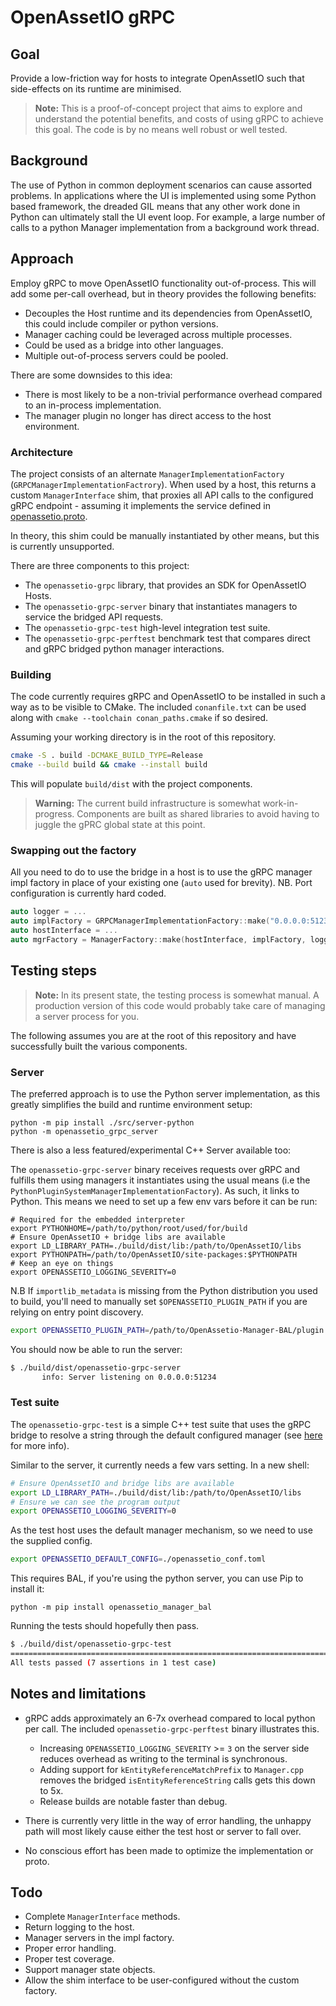 # OpenAssetIO gRPC

## Goal

Provide a low-friction way for hosts to integrate OpenAssetIO such that
side-effects on its runtime are minimised.

> **Note:**
> This is a proof-of-concept project that aims to explore and understand
> the potential benefits, and costs of using gRPC to achieve this goal.
> The code is by no means well robust or well tested.

## Background

The use of Python in common deployment scenarios can cause assorted
problems. In applications where the UI is implemented using some Python
based framework, the dreaded GIL means that any other work done in
Python can ultimately stall the UI event loop. For example, a large
number of calls to a python Manager implementation from a background
work thread.

## Approach

Employ gRPC to move OpenAssetIO functionality out-of-process. This will
add some per-call overhead, but in theory provides the following
benefits:

- Decouples the Host runtime and its dependencies from OpenAssetIO,
  this could include compiler or python versions.
- Manager caching could be leveraged across multiple processes.
- Could be used as a bridge into other languages.
- Multiple out-of-process servers could be pooled.

There are some downsides to this idea:

- There is most likely to be a non-trivial performance overhead
  compared to an in-process implementation.
- The manager plugin no longer has direct access to the host
  environment.

### Architecture

The project consists of an alternate `ManagerImplementationFactory`
(`GRPCManagerImplementationFactrory`). When used by a host, this returns
a custom `ManagerInterface` shim, that proxies all API calls to the
configured gRPC endpoint - assuming it implements the service defined in
[openassetio.proto](./src/openassetio.proto).

In theory, this shim could be manually instantiated by other means, but
this is currently unsupported.

There are three components to this project:

- The `openassetio-grpc` library, that provides an SDK for OpenAssetIO
  Hosts.
- The `openassetio-grpc-server` binary that instantiates managers to
  service the bridged API requests.
- The `openassetio-grpc-test` high-level integration test suite.
- The `openassetio-grpc-perftest` benchmark test that compares direct
  and gRPC bridged python manager interactions.

### Building

The code currently requires gRPC and OpenAssetIO to be installed in
such a way as to be visible to CMake. The included `conanfile.txt` can
be used along with `cmake --toolchain conan_paths.cmake` if so desired.

Assuming your working directory is in the root of this repository.

```bash
cmake -S . build -DCMAKE_BUILD_TYPE=Release
cmake --build build && cmake --install build
```

This will populate `build/dist` with the project components.

> **Warning:**
> The current build infrastructure is somewhat work-in-progress.
> Components are built as shared libraries to avoid having to juggle
> the gPRC global state at this point.

### Swapping out the factory

All you need to do to use the bridge in a host is to use the gRPC
manager impl factory in place of your existing one (`auto` used for
brevity). NB. Port configuration is currently hard coded.

```cpp
auto logger = ...
auto implFactory = GRPCManagerImplementationFactory::make("0.0.0.0:51234", logger);
auto hostInterface = ...
auto mgrFactory = ManagerFactory::make(hostInterface, implFactory, logger);
```

## Testing steps

> **Note:**
> In its present state, the testing process is somewhat manual. A
> production version of this code would probably take care of managing a
> server process for you.

The following assumes you are at the root of this repository and have
successfully built the various components.

### Server

The preferred approach is to use the Python server implementation, as
this greatly simplifies the build and runtime environment setup:

```shell
python -m pip install ./src/server-python
python -m openassetio_grpc_server
```

There is also a less featured/experimental C++ Server available too:

The `openassetio-grpc-server` binary receives requests over gRPC and
fulfills them using managers it instantiates using the usual means (i.e
the `PythonPluginSystemManagerImplementationFactory`). As such, it links
to Python. This means we need to set up a few env vars before it can be
run:

```shell
# Required for the embedded interpreter
export PYTHONHOME=/path/to/python/root/used/for/build
# Ensure OpenAssetIO + bridge libs are available
export LD_LIBRARY_PATH=./build/dist/lib:/path/to/OpenAssetIO/libs
export PYTHONPATH=/path/to/OpenAssetIO/site-packages:$PYTHONPATH
# Keep an eye on things
export OPENASSETIO_LOGGING_SEVERITY=0
```

N.B If `importlib_metadata` is missing from the Python distribution you
used to build, you'll need to manually set `$OPENASSETIO_PLUGIN_PATH` if
you are relying on entry point discovery.

```bash
export OPENASSETIO_PLUGIN_PATH=/path/to/OpenAssetio-Manager-BAL/plugin
```

You should now be able to run the server:

```bash
$ ./build/dist/openassetio-grpc-server
       info: Server listening on 0.0.0.0:51234
```

### Test suite

The `openassetio-grpc-test` is a simple C++ test suite that uses
the gRPC bridge to resolve a string through the default configured
manager (see [here]("https://openassetio.github.io/OpenAssetIO/classopenassetio_1_1v1_1_1host_api_1_1_manager_factory.html#a8b6c44543faebcb1b441bbf63c064c76)
for more info).

Similar to the server, it currently needs a few vars setting. In a new
shell:

```bash
# Ensure OpenAssetIO and bridge libs are available
export LD_LIBRARY_PATH=./build/dist/lib:/path/to/OpenAssetIO/libs
# Ensure we can see the program output
export OPENASSETIO_LOGGING_SEVERITY=0
```

As the test host uses the default manager mechanism, so we need
to use the supplied config.

```bash
export OPENASSETIO_DEFAULT_CONFIG=./openassetio_conf.toml
```

This requires BAL, if you're using the python server, you can use Pip to
install it:

```shell
python -m pip install openassetio_manager_bal
```

Running the tests should hopefully then pass.

```bash
$ ./build/dist/openassetio-grpc-test
===============================================================================
All tests passed (7 assertions in 1 test case)
```

## Notes and limitations

- gRPC adds approximately an 6-7x overhead compared to local python per
  call. The included `openassetio-grpc-perftest` binary illustrates
  this.
  - Increasing `OPENASSETIO_LOGGING_SEVERITY` >= `3` on the server side
    reduces overhead as writing to the terminal is synchronous.
  - Adding support for `kEntityReferenceMatchPrefix` to `Manager.cpp`
    removes the bridged `isEntityReferenceString` calls gets this down
    to 5x.
  - Release builds are notable faster than debug.

- There is currently very little in the way of error handling, the
  unhappy path will most likely cause either the test host or server to
  fall over.

- No conscious effort has been made to optimize the implementation or
  proto.

## Todo

- Complete `ManagerInterface` methods.
- Return logging to the host.
- Manager servers in the impl factory.
- Proper error handling.
- Proper test coverage.
- Support manager state objects.
- Allow the shim interface to be user-configured without the custom
  factory.
